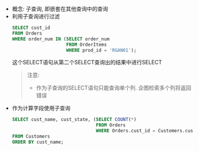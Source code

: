 - 概念: 子查询, 即嵌套在其他查询中的查询
- 利用子查询进行过滤
    ```sql
    SELECT cust_id
    FROM Orders
    WHERE order_num IN (SELECT order_num
                        FROM OrderItems
                        WHERE prod_id = 'RGAN01');
    ```
    这个SELECT语句从第二个SELECT查询出的结果中进行SELECT
    > 注意:
    > - 作为子查询的SELECT语句只能查询单个列. 企图检索多个列将返回错误
- 作为计算字段使用子查询
    ```sql
    SELECT cust_name, cust_state, (SELECT COUNT(*)
                                   FROM Orders
                                   WHERE Orders.cust_id = Customers.cust_id) AS orders
    FROM Customers
    ORDER BY cust_name;
    ```